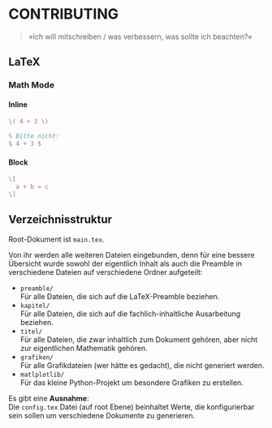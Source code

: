 # CONTRIBUTING

> »Ich will mitschreiben / was verbessern, was sollte ich beachten?«

## LaTeX

### Math Mode

#### Inline

```latex
\( 4 + 3 \)

% Bitte nicht:
$ 4 + 3 $
```

#### Block

```latex
\[
  a + b = c
\]
```

## Verzeichnisstruktur

Root-Dokument ist `main.tex`.

Von ihr werden alle weiteren Dateien eingebunden, denn für eine bessere Übersicht wurde sowohl der eigentlich Inhalt als auch die Preamble in verschiedene Dateien auf verschiedene Ordner aufgeteilt:

- `preamble/`  
	Für alle Dateien, die sich auf die LaTeX-Preamble beziehen.
- `kapitel/`  
	Für alle Dateien, die sich auf die fachlich-inhaltliche Ausarbeitung beziehen.
- `titel/`  
	Für alle Dateien, die zwar inhaltlich zum Dokument gehören, aber nicht zur eigentlichen Mathematik gehören.
- `grafiken/`  
	Für alle Grafikdateien (wer hätte es gedacht), die nicht generiert werden.
- `matlplotlib/`  
	Für das kleine Python-Projekt um besondere Grafiken zu erstellen.

Es gibt eine **Ausnahme**:  
Die `config.tex` Datei (auf root Ebene) beinhaltet Werte, die konfigurierbar sein sollen um verschiedene Dokumente zu generieren.

